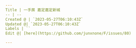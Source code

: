 ```yaml
---
Title | 一手房 嘉定嘉定新城
-- | --
Created @ | `2023-05-27T06:10:43Z`
Updated @| `2023-05-27T06:10:43Z`
Labels | ``
Edit @| [here](https://github.com/junxnone/F/issues/80)

---
```


